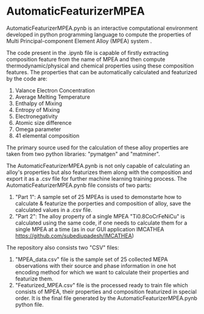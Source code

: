 # AutomaticFeaturizerMPEA
AutomaticFeaturizerMPEA.pynb is an interactive computational environment developed in python programming language to compute the properties of Multi Principal-component Element Alloy (MPEA) system .

The code present in the .ipynb file is capable of firstly extracting composition feature from the name of MPEA and then compute thermodynamic/physical and chemical properties using these composition features. The properties that can be automatically calculated and featurized by the code are: 
1. Valance Electron Concentration
2. Average Melting Temperature
3. Enthalpy of Mixing
4. Entropy of Mixing
5. Electronegativity
6. Atomic size difference
7. Omega parameter  
8. 41 elemental composition

The primary source used for the calculation of these alloy properties are taken from two python libraries: "pymatgen" and "matminer". 

The AutomaticFeaturizerMPEA.pynb is not only capable of calculating an alloy's properties but also featurizes them along with the composition and export it as a .csv file for further machine learning training process. The AutomaticFeaturizerMPEA.pynb file consists of two parts:

1. "Part 1": A sample set of 25 MPEAs is used to demonstarte how to calculate & featurize the porperties and composition of alloy, save the calculated values in a .csv file.
2. "Part 2": The alloy property of a single MPEA "Ti0.8CoCrFeNiCu" is calculated using the same code, if one needs to calculate them for a single MPEA at a time (as in our GUI application IMCATHEA https://github.com/subediupadesh/IMCATHEA) 



The repository also consists two "CSV" files:

1. "MPEA_data.csv" file is the sample set of 25 collected MEPA observations with their source and phase information in one hot encoding method for which we want to calculate their properties and featurize them.
2. "Featurized_MPEA.csv" file is the processed ready to train file which consists of MPEA, their properties and composition featurized in special order. It is the final file generated by the AutomaticFeaturizerMPEA.pynb python file.
